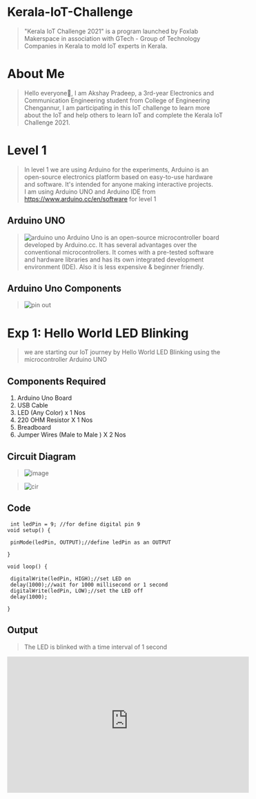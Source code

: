 # Kerala-IoT-Challenge
> "Kerala IoT Challenge 2021" is a program launched by Foxlab Makerspace in association with GTech - Group of Technology Companies in Kerala to mold IoT experts in Kerala.
# About Me
>Hello everyone👋, I am Akshay Pradeep, a 3rd-year Electronics and Communication Engineering student from College of Engineering Chengannur, I  am participating in this IoT challenge to learn more about the IoT and help others to learn IoT and complete the Kerala IoT Challenge 2021.

# Level 1
>In level 1 we are using Arduino for the experiments,
>Arduino is an open-source electronics platform based on easy-to-use hardware and software. It's intended for anyone making interactive projects.  
>I am using Arduino UNO and Arduino IDE from https://www.arduino.cc/en/software for level 1

## Arduino UNO
>![arduino uno](https://user-images.githubusercontent.com/65575529/146658512-36951b05-7ce5-49ee-bada-169fc0a14437.jpg)
>Arduino Uno is an open-source microcontroller board developed by Arduino.cc. It has several advantages over the conventional microcontrollers. It comes with a pre-tested software and hardware libraries and has its own integrated development environment (IDE). Also it is less expensive & beginner friendly.

## Arduino Uno Components
>![pin out](https://user-images.githubusercontent.com/65575529/146658693-bcd22880-7c50-4188-a3f3-64237a42d9b6.jpg)

# Exp 1: Hello World LED Blinking
>we are starting our IoT journey by Hello World LED Blinking using the microcontroller Arduino UNO

## Components Required
1) Arduino Uno Board  
2) USB Cable  
3) LED (Any Color) x 1 Nos  
4) 220 OHM Resistor X 1 Nos  
5) Breadboard  
6) Jumper Wires (Male to Male ) X 2 Nos  

## Circuit Diagram
>![image](https://user-images.githubusercontent.com/65575529/146659142-75ecce8f-be09-4d77-a3a5-df4cb21e082e.png)

>![cir](https://user-images.githubusercontent.com/65575529/146659971-4683808c-2495-493e-b4d9-8b30ebb6f8ea.jpg)


## Code

```
 int ledPin = 9; //for define digital pin 9
void setup() {
 
 pinMode(ledPin, OUTPUT);//define ledPin as an OUTPUT
 
}

void loop() {
  
 digitalWrite(ledPin, HIGH);//set LED on
 delay(1000);//wait for 1000 millisecond or 1 second
 digitalWrite(ledPin, LOW);//set the LED off
 delay(1000);
 
}

```

## Output
> The LED is blinked with a time interval of 1 second

<iframe width="560" height="315"
src="https://user-images.githubusercontent.com/65575529/146659989-f970ace2-8ddc-40f1-a1d1-3a8c3bb18319.mp4"
frameborder="0" 
allow="accelerometer; autoplay; encrypted-media; gyroscope; picture-in-picture" 
allowfullscreen></iframe>

